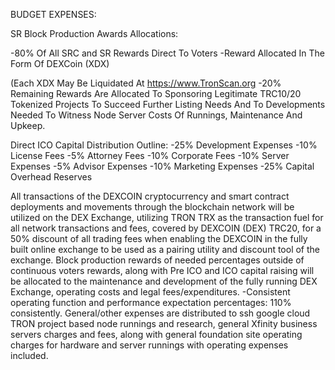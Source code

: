 BUDGET EXPENSES:

SR Block Production Awards Allocations:

-80% Of All SRC and SR Rewards Direct To Voters
-Reward Allocated In The Form Of DEXCoin (XDX) 
	
(Each XDX May Be Liquidated At https://www.TronScan.org 
-20% Remaining Rewards Are Allocated To Sponsoring Legitimate TRC10/20 Tokenized Projects To Succeed Further Listing Needs And To Developments Needed To Witness Node Server Costs Of Runnings, Maintenance And Upkeep.

Direct ICO Capital Distribution Outline:
	-25% Development Expenses
	-10% License Fees
	-5% Attorney Fees
	-10% Corporate Fees
	-10% Server Expenses
	-5% Advisor Expenses
	-10% Marketing Expenses
	-25% Capital Overhead Reserves

All transactions of the DEXCOIN cryptocurrency and smart contract deployments and movements through the blockchain network will be utilized on the DEX Exchange, utilizing TRON TRX as the transaction fuel for all network transactions and fees, covered by DEXCOIN (DEX) TRC20, for a 50% discount of all trading fees when enabling the DEXCOIN in the fully built online exchange to be used as a pairing utility and discount tool of the exchange.
	Block production rewards of needed percentages outside of continuous voters rewards, along with Pre ICO and ICO capital raising will be allocated to the maintenance and development of the fully running DEX Exchange, operating costs and legal fees/expenditures.
	-Consistent operating function and performance expectation percentages: 110% consistently.
	General/other expenses are distributed to ssh google cloud TRON project based node runnings and research, general Xfinity business servers charges and fees, along with general foundation site operating charges for hardware and server runnings with operating expenses included.
